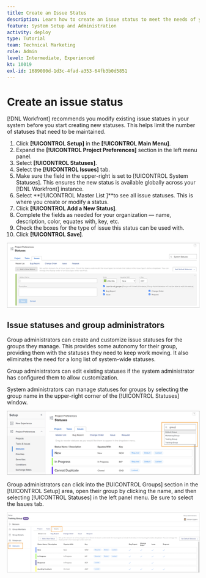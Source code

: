 ```yaml
---
title: Create an Issue Status
description: Learn how to create an issue status to meet the needs of your organization's workflows.
feature: System Setup and Administration
activity: deploy
type: Tutorial
team: Technical Marketing
role: Admin
level: Intermediate, Experienced
kt: 10019
exl-id: 1689080d-1d3c-4fad-a353-64fb3b0d5851
---
```

# Create an issue status

[!DNL Workfront] recommends you modify existing issue statues in your system before you start creating new statuses. This helps limit the number of statuses that need to be maintained.

1. Click **[!UICONTROL Setup]** in the **[!UICONTROL Main Menu]**.
1. Expand the **[!UICONTROL Project Preferences]** section in the left menu panel.
1. Select **[!UICONTROL Statuses]**.
1. Select the **[!UICONTROL Issues]** tab.
1. Make sure the field in the upper-right is set to [!UICONTROL System Statuses]. This ensures the new status is available globally across your [!DNL Workfront] instance.
1. Select **[!UICONTROL Master List ]**to see all issue statuses. This is where you create or modify a status.
1. Click **[!UICONTROL Add a New Status]**.
1. Complete the fields as needed for your organization — name, description, color, equates with, key, etc.
1. Check the boxes for the type of issue this status can be used with.
1. Click **[!UICONTROL Save]**.

![New status window on [!UICONTROL Statuses] page](assets/admin-fund-create-issue-status.png)

## Issue statuses and group administrators

Group administrators can create and customize issue statuses for the groups they manage. This provides some autonomy for their group, providing them with the statuses they need to keep work moving. It also eliminates the need for a long list of system-wide statuses.

Group administrators can edit existing statuses if the system administrator has configured them to allow customization.

System administrators can manage statuses for groups by selecting the group name in the upper-right corner of the [!UICONTROL Statuses] window.

![Group list menu on [!UICONTROL Statuses] page](assets/admin-fund-change-group-master-list.png)

Group administrators can click into the [!UICONTROL Groups] section in the [!UICONTROL Setup] area, open their group by clicking the name, and then selecting [!UICONTROL Statuses] in the left panel menu. Be sure to select the Issues tab.

![[!UICONTROL Statuses] section of [!UICONTROL Group] page](assets/admin-fund-group-issue-statuses.png)

<!---
For detailed information on how managing statuses can be done by group administrators, see these articles on Workfront One:
Create and customize group statuses
Group administrators
--->

<!---
learn more URLs
Issue statuses
Create and customize system-wide statuses
--->
